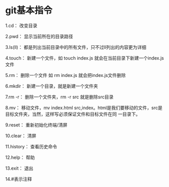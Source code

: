# git基本指令

1.cd： 改变目录

2.pwd： 显示当前所在的目录路径

3.ls(ll)： 都是列出当前目录中的所有文件，只不过ll列出的内容更为详细

4.touch： 新建一个文件，如 touch index.js 就会在当前目录下新建一个index.js文件

5.rm： 删除一个文件 如 rm index.js 就会把index.js文件删除

6.mkdir： 新建一个目录，就是新建一个文件夹

7.rm -r： 删除一个文件夹，rm -r src 就是删除src目录

8.mv： 移动文件，mv index.html src,index。html是我们要移动的文件，src是目标文件夹，当然，这样写必须保证文件和目标文件在同    一目录下。

9.reset： 重新初始化终端/清屏

10.clear： 清屏

11.history： 查看历史命令

12.help： 帮助

13.exit： 退出

14.#表示注释